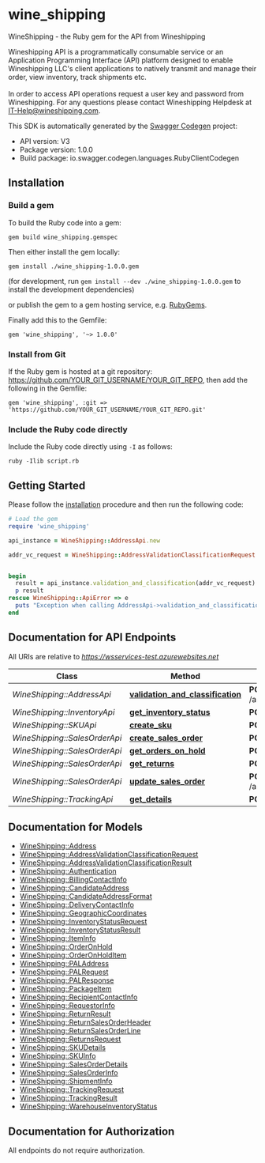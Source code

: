 # wine_shipping

WineShipping - the Ruby gem for the API from Wineshipping

Wineshipping API is a programmatically consumable service or an Application Programming Interface (API) platform designed to enable Wineshipping LLC's client applications to natively transmit and manage their order, view inventory, track shipments etc.<br /><br />In order to access API operations request a user key and password from Wineshipping. For any questions please contact Wineshipping Helpdesk at <a href='mailto:IT-Help@wineshipping.com?Subject=API from Wineshipping'>IT-Help@wineshipping.com</a>.

This SDK is automatically generated by the [Swagger Codegen](https://github.com/swagger-api/swagger-codegen) project:

- API version: V3
- Package version: 1.0.0
- Build package: io.swagger.codegen.languages.RubyClientCodegen

## Installation

### Build a gem

To build the Ruby code into a gem:

```shell
gem build wine_shipping.gemspec
```

Then either install the gem locally:

```shell
gem install ./wine_shipping-1.0.0.gem
```
(for development, run `gem install --dev ./wine_shipping-1.0.0.gem` to install the development dependencies)

or publish the gem to a gem hosting service, e.g. [RubyGems](https://rubygems.org/).

Finally add this to the Gemfile:

    gem 'wine_shipping', '~> 1.0.0'

### Install from Git

If the Ruby gem is hosted at a git repository: https://github.com/YOUR_GIT_USERNAME/YOUR_GIT_REPO, then add the following in the Gemfile:

    gem 'wine_shipping', :git => 'https://github.com/YOUR_GIT_USERNAME/YOUR_GIT_REPO.git'

### Include the Ruby code directly

Include the Ruby code directly using `-I` as follows:

```shell
ruby -Ilib script.rb
```

## Getting Started

Please follow the [installation](#installation) procedure and then run the following code:
```ruby
# Load the gem
require 'wine_shipping'

api_instance = WineShipping::AddressApi.new

addr_vc_request = WineShipping::AddressValidationClassificationRequest.new # AddressValidationClassificationRequest | 


begin
  result = api_instance.validation_and_classification(addr_vc_request)
  p result
rescue WineShipping::ApiError => e
  puts "Exception when calling AddressApi->validation_and_classification: #{e}"
end

```

## Documentation for API Endpoints

All URIs are relative to *https://wsservices-test.azurewebsites.net*

Class | Method | HTTP request | Description
------------ | ------------- | ------------- | -------------
*WineShipping::AddressApi* | [**validation_and_classification**](docs/AddressApi.md#validation_and_classification) | **POST** /api/Address/ValidationAndClassification | 
*WineShipping::InventoryApi* | [**get_inventory_status**](docs/InventoryApi.md#get_inventory_status) | **POST** /api/Inventory/GetStatus | 
*WineShipping::SKUApi* | [**create_sku**](docs/SKUApi.md#create_sku) | **POST** /api/SKU/CreateSKU | 
*WineShipping::SalesOrderApi* | [**create_sales_order**](docs/SalesOrderApi.md#create_sales_order) | **POST** /api/SalesOrder/CreateSalesOrder | 
*WineShipping::SalesOrderApi* | [**get_orders_on_hold**](docs/SalesOrderApi.md#get_orders_on_hold) | **POST** /api/SalesOrder/GetOrdersOnHold | 
*WineShipping::SalesOrderApi* | [**get_returns**](docs/SalesOrderApi.md#get_returns) | **POST** /api/SalesOrder/GetReturns | 
*WineShipping::SalesOrderApi* | [**update_sales_order**](docs/SalesOrderApi.md#update_sales_order) | **POST** /api/SalesOrder/UpdateSalesOrder | 
*WineShipping::TrackingApi* | [**get_details**](docs/TrackingApi.md#get_details) | **POST** /api/Tracking/GetDetails | 


## Documentation for Models

 - [WineShipping::Address](docs/Address.md)
 - [WineShipping::AddressValidationClassificationRequest](docs/AddressValidationClassificationRequest.md)
 - [WineShipping::AddressValidationClassificationResult](docs/AddressValidationClassificationResult.md)
 - [WineShipping::Authentication](docs/Authentication.md)
 - [WineShipping::BillingContactInfo](docs/BillingContactInfo.md)
 - [WineShipping::CandidateAddress](docs/CandidateAddress.md)
 - [WineShipping::CandidateAddressFormat](docs/CandidateAddressFormat.md)
 - [WineShipping::DeliveryContactInfo](docs/DeliveryContactInfo.md)
 - [WineShipping::GeographicCoordinates](docs/GeographicCoordinates.md)
 - [WineShipping::InventoryStatusRequest](docs/InventoryStatusRequest.md)
 - [WineShipping::InventoryStatusResult](docs/InventoryStatusResult.md)
 - [WineShipping::ItemInfo](docs/ItemInfo.md)
 - [WineShipping::OrderOnHold](docs/OrderOnHold.md)
 - [WineShipping::OrderOnHoldItem](docs/OrderOnHoldItem.md)
 - [WineShipping::PALAddress](docs/PALAddress.md)
 - [WineShipping::PALRequest](docs/PALRequest.md)
 - [WineShipping::PALResponse](docs/PALResponse.md)
 - [WineShipping::PackageItem](docs/PackageItem.md)
 - [WineShipping::RecipientContactInfo](docs/RecipientContactInfo.md)
 - [WineShipping::RequestorInfo](docs/RequestorInfo.md)
 - [WineShipping::ReturnResult](docs/ReturnResult.md)
 - [WineShipping::ReturnSalesOrderHeader](docs/ReturnSalesOrderHeader.md)
 - [WineShipping::ReturnSalesOrderLine](docs/ReturnSalesOrderLine.md)
 - [WineShipping::ReturnsRequest](docs/ReturnsRequest.md)
 - [WineShipping::SKUDetails](docs/SKUDetails.md)
 - [WineShipping::SKUInfo](docs/SKUInfo.md)
 - [WineShipping::SalesOrderDetails](docs/SalesOrderDetails.md)
 - [WineShipping::SalesOrderInfo](docs/SalesOrderInfo.md)
 - [WineShipping::ShipmentInfo](docs/ShipmentInfo.md)
 - [WineShipping::TrackingRequest](docs/TrackingRequest.md)
 - [WineShipping::TrackingResult](docs/TrackingResult.md)
 - [WineShipping::WarehouseInventoryStatus](docs/WarehouseInventoryStatus.md)


## Documentation for Authorization

 All endpoints do not require authorization.

